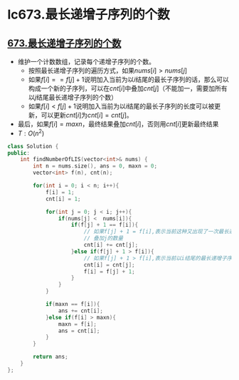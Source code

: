 # lc673.最长递增子序列的个数




## [673.最长递增子序列的个数](https://leetcode-cn.com/problems/number-of-longest-increasing-subsequence/)

+ 维护一个计数数组，记录每个递增子序列的个数。
  + 按照最长递增子序列的遍历方式，如果$nums[i] > nums[j]$
  + 如果$f[i] == f[j] + 1$说明加入当前为以$i$结尾的最长子序列的话，那么可以构成一个新的子序列，可以在$cnt[i]$中叠加$cnt[j]$（不能加一，需要加所有以$j$结尾最长递增子序列的个数）
  + 如果$f[i] < f[j] + 1$说明加入当前为以$i$结尾的最长子序列的长度可以被更新，可以更新$cnt[i]$为$cnt[i] = cnt[j]$。
+ 最后，如果$f[i] = maxn$，最终结果叠加$cnt[i]$，否则用$cnt[i]$更新最终结果
+ $T:O(n^2)$

``` cpp
class Solution {
public:
    int findNumberOfLIS(vector<int>& nums) {
        int n = nums.size(), ans = 0, maxn = 0;
        vector<int> f(n), cnt(n);

        for(int i = 0; i < n; i++){
            f[i] = 1;
            cnt[i] = 1;

            for(int j = 0; j < i; j++){
                if(nums[j] <  nums[i]){
                    if(f[j] + 1 == f[i]){
                        // 如果f[j] + 1 = f[i],表示当前这种又出现了一次最长递增子序列。
                        // 叠加j的数量
                        cnt[i] += cnt[j];
                    }else if(f[j] + 1 > f[i]){
                        // 如果f[j] + 1 > f[i],表示当前以i结尾的最长递增子序列可以更新。
                        cnt[i] = cnt[j];
                        f[i] = f[j] + 1;
                    }
                }
            }

            if(maxn == f[i]){
                ans += cnt[i];
            }else if(f[i] > maxn){
                maxn = f[i];
                ans = cnt[i];
            }
        }

        return ans;
    }
};
```


